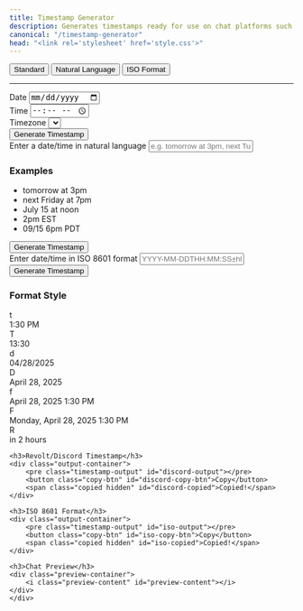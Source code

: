 ```yaml
---
title: Timestamp Generator
description: Generates timestamps ready for use on chat platforms such as Revolt and Discord.
canonical: "/timestamp-generator"
head: "<link rel='stylesheet' href='style.css'>"
---
```


<div class="tab-container">
    <button class="tab active" data-tab="standard">Standard</button>
    <button class="tab" data-tab="natural">Natural Language</button>
    <button class="tab" data-tab="iso">ISO Format</button>
</div>

<hr>

<div class="tab-content active" id="standard-tab">
    <div class="flex-row">
        <div style="flex: 1">
            <label for="date-input">Date</label>
            <input type="date" id="date-input" />
        </div>
        <div style="flex: 1">
            <label for="time-input">Time</label>
            <input type="time" id="time-input" />
        </div>
    </div>
    <div class="timezone-selector">
        <label for="timezone-select">Timezone</label>
        <select id="timezone-select"></select>
    </div>
    <button id="generate-btn">Generate Timestamp</button>
</div>

<div class="tab-content" id="natural-tab">
    <label for="natural-input">Enter a date/time in natural language</label>
    <input type="text" id="natural-input" placeholder="e.g. tomorrow at 3pm, next Tuesday at 2:30pm, etc." />
    <div class="examples">
        <h3>Examples</h3>
        <ul>
            <li>tomorrow at 3pm</li>
            <li>next Friday at 7pm</li>
            <li>July 15 at noon</li>
            <li>2pm EST</li>
            <li>09/15 6pm PDT</li>
        </ul>
    </div>
    <button id="natural-generate-btn">Generate Timestamp</button>
</div>

<div class="tab-content" id="iso-tab">
    <label for="iso-input">Enter date/time in ISO 8601 format</label>
    <input type="text" id="iso-input" placeholder="YYYY-MM-DDTHH:MM:SS±hh:mm (e.g. 2025-01-01T15:30:00-05:00)" />
    <button id="iso-generate-btn">Generate Timestamp</button>
</div>

<div class="output-section hidden" id="output-section">
    <h3>Format Style</h3>
    <div class="format-options">
        <div class="format-option" data-format="t">
            <div class="format-code">t</div>
            <div class="format-preview">1:30 PM</div>
        </div>
        <div class="format-option" data-format="T">
            <div class="format-code">T</div>
            <div class="format-preview">13:30</div>
        </div>
        <div class="format-option" data-format="d">
            <div class="format-code">d</div>
            <div class="format-preview">04/28/2025</div>
        </div>
        <div class="format-option" data-format="D">
            <div class="format-code">D</div>
            <div class="format-preview">April 28, 2025</div>
        </div>
        <div class="format-option selected" data-format="f">
            <div class="format-code">f</div>
            <div class="format-preview">April 28, 2025 1:30 PM</div>
        </div>
        <div class="format-option" data-format="F">
            <div class="format-code">F</div>
            <div class="format-preview">Monday, April 28, 2025 1:30 PM</div>
        </div>
        <div class="format-option" data-format="R">
            <div class="format-code">R</div>
            <div class="format-preview">in 2 hours</div>
        </div>
    </div>

    <h3>Revolt/Discord Timestamp</h3>
    <div class="output-container">
        <pre class="timestamp-output" id="discord-output"></pre>
        <button class="copy-btn" id="discord-copy-btn">Copy</button>
        <span class="copied hidden" id="discord-copied">Copied!</span>
    </div>

    <h3>ISO 8601 Format</h3>
    <div class="output-container">
        <pre class="timestamp-output" id="iso-output"></pre>
        <button class="copy-btn" id="iso-copy-btn">Copy</button>
        <span class="copied hidden" id="iso-copied">Copied!</span>
    </div>

    <h3>Chat Preview</h3>
    <div class="preview-container">
        <i class="preview-content" id="preview-content"></i>
    </div>
    </div>

<script type="module" src="./script.js"></script>

